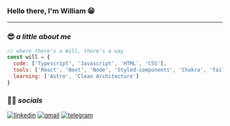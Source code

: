 ### Hello there, I'm William 😁
___
### 😎 *a little about me*
```javascript
// where there's a Will, there's a way
const will = {
  code: ['Typescript', 'Javascript', 'HTML', 'CSS'],
  tools: ['React', 'Next', 'Node', 'Styled-components', 'Chakra', 'Tailwind', 'Prisma', 'MongoDB', 'PostgreSQL'],
  learning: ['Astro', 'Clean Architecture']
}
```

### 👨‍💻 *socials* 
[![linkedin](https://user-images.githubusercontent.com/48337511/189466601-0dee9029-28f6-4158-ad9a-58f119729f36.png)](https://www.linkedin.com/in/william-oliveira-5822b41ab/)
[![gmail](https://user-images.githubusercontent.com/48337511/189466643-ab8261a6-da22-4d8a-ad48-e234fd529e4f.png)](mailto:william.christopher.96@gmail.com)
[![telegram](https://user-images.githubusercontent.com/48337511/189466678-9143d424-f5fc-43de-a286-5f6c7042958b.png)](https://t.me/willraoli)
